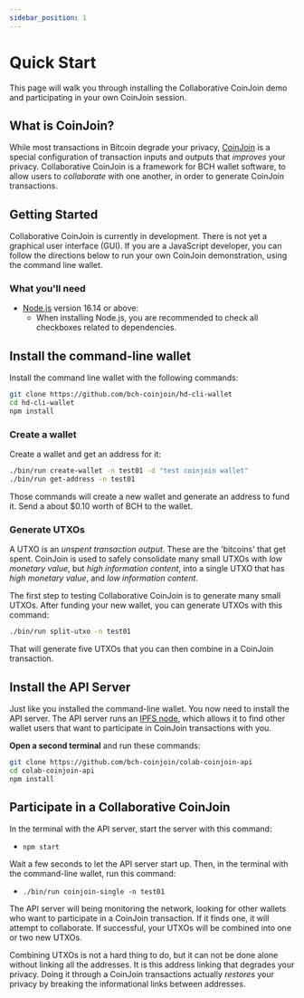 ```yaml
---
sidebar_position: 1
---
```


# Quick Start
This page will walk you through installing the Collaborative CoinJoin demo and participating in your own CoinJoin session.

## What is CoinJoin?

While most transactions in Bitcoin degrade your privacy, [CoinJoin](https://en.bitcoin.it/wiki/CoinJoin) is a special configuration of transaction inputs and outputs that *improves* your privacy. Collaborative CoinJoin is a framework for BCH wallet software, to allow users to *collaborate* with one another, in order to generate CoinJoin transactions.

## Getting Started

Collaborative CoinJoin is currently in development. There is not yet a graphical user interface (GUI). If you are a JavaScript developer, you can follow the directions below to run your own CoinJoin demonstration, using the command line wallet.

### What you'll need

- [Node.js](https://nodejs.org/en/download/) version 16.14 or above:
  - When installing Node.js, you are recommended to check all checkboxes related to dependencies.

## Install the command-line wallet

Install the command line wallet with the following commands:

```bash
git clone https://github.com/bch-coinjoin/hd-cli-wallet
cd hd-cli-wallet
npm install
```

### Create a wallet

Create a wallet and get an address for it:

```bash
./bin/run create-wallet -n test01 -d "test coinjoin wallet"
./bin/run get-address -n test01
```

Those commands will create a new wallet and generate an address to fund it. Send a about $0.10 worth of BCH to the wallet.

### Generate UTXOs

A UTXO is an *unspent transaction output*. These are the 'bitcoins' that get spent. CoinJoin is used to safely consolidate many small UTXOs with *low monetary value*, but *high information content*, into a single UTXO that has *high monetary value*, and *low information content*.

The first step to testing Collaborative CoinJoin is to generate many small UTXOs. After funding your new wallet, you can generate UTXOs with this command:

```bash
./bin/run split-utxo -n test01
```

That will generate five UTXOs that you can then combine in a CoinJoin transaction.

## Install the API Server

Just like you installed the command-line wallet. You now need to install the API server. The API server runs an [IPFS node](https://ipfs.io), which allows it to find other wallet users that want to participate in CoinJoin transactions with you.

**Open a second terminal** and run these commands:

```bash
git clone https://github.com/bch-coinjoin/colab-coinjoin-api
cd colab-coinjoin-api
npm install
```

## Participate in a Collaborative CoinJoin

In the terminal with the API server, start the server with this command:

- `npm start`

Wait a few seconds to let the API server start up. Then, in the terminal with the command-line wallet, run this command:

- `./bin/run coinjoin-single -n test01`

The API server will being monitoring the network, looking for other wallets who want to participate in a CoinJoin transaction. If it finds one, it will attempt to collaborate. If successful, your UTXOs will be combined into one or two new UTXOs.

Combining UTXOs is not a hard thing to do, but it can not be done alone without linking all the addresses. It is this address linking that degrades your privacy. Doing it through a CoinJoin transactions actually *restores* your privacy by breaking the informational links between addresses.
